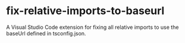 # fix-relative-imports-to-baseurl
A Visual Studio Code extension for fixing all relative imports to use the baseUrl defined in tsconfig.json.
